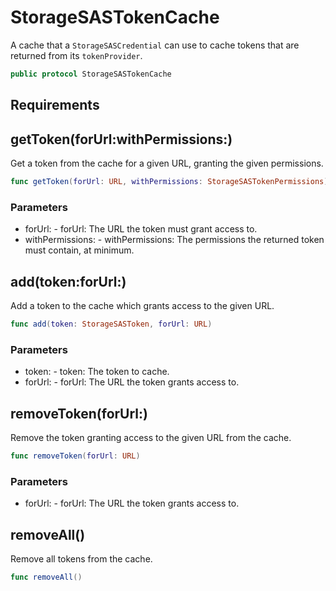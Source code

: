 # StorageSASTokenCache

A cache that a `StorageSASCredential` can use to cache tokens that are returned from its `tokenProvider`.

``` swift
public protocol StorageSASTokenCache
```

## Requirements

## getToken(forUrl:​withPermissions:​)

Get a token from the cache for a given URL, granting the given permissions.

``` swift
func getToken(forUrl:​ URL, withPermissions:​ StorageSASTokenPermissions) -> StorageSASToken?
```

### Parameters

  - forUrl:​ - forUrl:​ The URL the token must grant access to.
  - withPermissions:​ - withPermissions:​ The permissions the returned token must contain, at minimum.

## add(token:​forUrl:​)

Add a token to the cache which grants access to the given URL.

``` swift
func add(token:​ StorageSASToken, forUrl:​ URL)
```

### Parameters

  - token:​ - token:​ The token to cache.
  - forUrl:​ - forUrl:​ The URL the token grants access to.

## removeToken(forUrl:​)

Remove the token granting access to the given URL from the cache.

``` swift
func removeToken(forUrl:​ URL)
```

### Parameters

  - forUrl:​ - forUrl:​ The URL the token grants access to.

## removeAll()

Remove all tokens from the cache.

``` swift
func removeAll()
```
